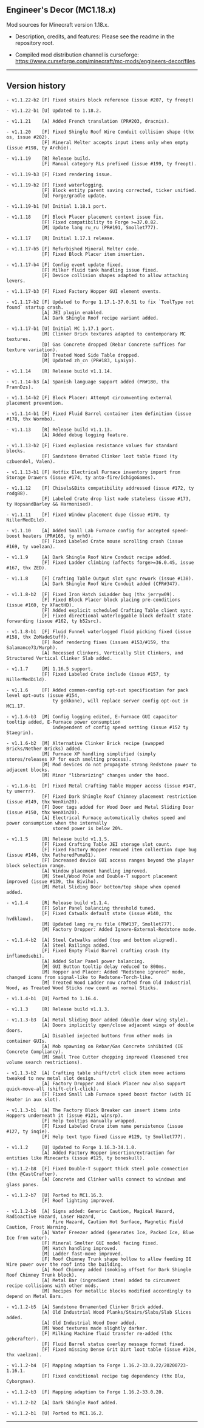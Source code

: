 
## Engineer's Decor (MC1.18.x)

Mod sources for Minecraft version 1.18.x.

- Description, credits, and features: Please see the readme in the repository root.

- Compiled mod distribution channel is curseforge: https://www.curseforge.com/minecraft/mc-mods/engineers-decor/files.

----

## Version history

    - v1.1.22-b2 [F] Fixed stairs block reference (issue #207, ty freopt)

    - v1.1.22-b1 [U] Updated to 1.18.2.

    - v1.1.21    [A] Added French translation (PR#203, dracnis).

    - v1.1.20    [F] Fixed Shingle Roof Wire Conduit collision shape (thx os, issue #202).
                 [F] Mineral Melter accepts input items only when empty (issue #198, ty Archie).

    - v1.1.19    [R] Release build.
                 [F] Manual category RLs prefixed (issue #199, ty freopt).

    - v1.1.19-b3 [F] Fixed rendering issue.

    - v1.1.19-b2 [F] Fixed waterlogging.
                 [F] Block entity parent saving corrected, ticker unified.
                 [U] Forge/gradle update.

    - v1.1.19-b1 [U] Initial 1.18.1 port.

    - v1.1.18    [F] Block Placer placement context issue fix.
                 [F] Fixed compatibility to Forge >=37.0.82.
                 [M] Update lang ru_ru (PR#191, Smollet777).

    - v1.1.17    [R] Initial 1.17.1 release.

    - v1.1.17-b5 [F] Refurbished Mineral Melter code.
                 [F] Fixed Block Placer item insertion.

    - v1.1.17-b4 [F] Config event update fixed.
                 [F] Milker fluid tank handling issue fixed.
                 [F] Device collision shapes adapted to allow attaching levers.

    - v1.1.17-b3 [F] Fixed Factory Hopper GUI element events.

    - v1.1.17-b2 [F] Updated to Forge 1.17.1-37.0.51 to fix `ToolType not found` startup crash.
                 [A] JEI plugin enabled.
                 [A] Dark Shingle Roof recipe variant added.

    - v1.1.17-b1 [U] Initial MC 1.17.1 port.
                 [M] Clinker Brick textures adapted to contemporary MC textures.
                 [D] Gas Concrete dropped (Rebar Concrete suffices for texture variation).
                 [D] Treated Wood Side Table dropped.
                 [M] Updated zh_cn (PR#183, Lyaiya).

    - v1.1.14    [R] Release build v1.1.14.

    - v1.1.14-b3 [A] Spanish language support added (PR#180, thx FrannDzs).

    - v1.1.14-b2 [F] Block Placer: Attempt circumventing external placement prevention.

    - v1.1.14-b1 [F] Fixed Fluid Barrel container item definition (issue #178, thx Wormbo).

    - v1.1.13    [R] Release build v1.1.13.
                 [A] Added debug logging feature.

    - v1.1.13-b2 [F] Fixed explosion resistance values for standard blocks.
                 [F] Sandstone Ornated Clinker loot table fixed (ty czbuendel, Valen).

    - v1.1.13-b1 [F] Hotfix Electrical Furnace inventory import from Storage Drawers (issue #174, ty anto-fire/IchigoGames).

    - v1.1.12    [F] Chisels&Bits compatibility addressed (issue #172, ty rodg88).
                 [F] Labeled Crate drop list made stateless (issue #173, ty HopsandBarley && Harmonised).

    - v1.1.11    [F] Fixed Window placement dupe (issue #170, ty NillerMedDild).

    - v1.1.10    [A] Added Small Lab Furnace config for accepted speed-boost heaters (PR#165, ty mrh0).
                 [F] Fixed Labeled Crate mouse scrolling crash (issue #169, ty vaelzan).

    - v1.1.9     [A] Dark Shingle Roof Wire Conduit recipe added.
                 [F] Fixed Ladder climbing (affects forge>=36.0.45, issue #167, thx ZED).

    - v1.1.8     [F] Crafting Table Output slot sync rework (issue #138).
                 [A] Dark Shingle Roof Wire Conduit added (CFR#347).

    - v1.1.8-b2  [F] Fixed Iron Hatch isLadder bug (thx jerryw09).
                 [F] Fixed Block Placer block placing pre-conditions (issue #160, ty XFactHD).
                 [F] Added explicit scheduled Crafting Table client sync.
                 [F] Fixed directional waterloggable block default state forwarding (issue #162, ty b52src).

    - v1.1.8-b1  [F] Fluid Funnel waterlogged fluid picking fixed (issue #158, thx ZoMadeStuff).
                 [F] Roof rendering fixes (issues #153/#159, thx Salamance73/Murph).
                 [A] Recessed Clinkers, Vertically Slit Clinkers, and Structured Vertical Clinker Slab added.

    - v1.1.7     [M] 1.16.5 support.
                 [F] Fixed Labeled Crate include (issue #157, ty NillerMedDild).

    - v1.1.6     [F] Added common-config opt-out specification for pack level opt-outs (issue #154,
                     ty gekkone), will replace server config opt-out in MC1.17.

    - v1.1.6-b3  [M] Config logging edited, E-Furnace GUI capacitor tooltip added, E-Furnace power consumption
                     independent of config speed setting (issue #152 ty Staegrin).

    - v1.1.6-b2  [M] Alternative Clinker Brick recipe (swapped Bricks/Nether Bricks) added.
                 [M] Furnace XP handling simplified (simply stores/releases XP for each smelting process).
                 [M] Mod devices do not propagate strong Redstone power to adjacent blocks.
                 [M] Minor "librarizing" changes under the hood.

    - v1.1.6-b1  [F] Fixed Metal Crafting Table Hopper access (issue #147, ty umerrr).
                 [F] Fixed Dark Shingle Roof Chimney placement restriction (issue #149, thx WenXin20).
                 [F] Door tags added for Wood Door and Metal Sliding Door (issue #150, thx WenXin20).
                 [A] Electrical Furnace automatically chokes speed and power consumption when the internally
                     stored power is below 20%.

    - v1.1.5     [R] Release build v1.1.5.
                 [F] Fixed Crafting Table JEI storage slot count.
                 [F] Fixed Factory Hopper removed item collection dupe bug (issue #146, thx FatheredPuma81).
                 [F] Increased device GUI access ranges beyond the player block selection range.
                 [A] Window placement handling improved.
                 [M] Steel/Wood Pole and Double-T support placement improved (issue #139, thx Biviho).
                 [M] Metal Sliding Door bottom/top shape when opened added.

    - v1.1.4     [R] Release build v1.1.4.
                 [F] Solar Panel balancing threshold tuned.
                 [F] Fixed Catwalk default state (issue #140, thx hvdklauw).
                 [M] Updated lang ru_ru file (PR#137, Smollet777).
                 [M] Factory Dropper: Added Ignore-External-Redstone mode.

    - v1.1.4-b2  [A] Steel Catwalks added (top and bottom aligned).
                 [A] Steel Railings added.
                 [F] Fixed Empty Fluid Barrel crafting crash (ty inflamedsebi).
                 [A] Added Solar Panel power balancing.
                 [M] GUI Button tooltip delay reduced to 800ms.
                 [M] Hopper and Placer: Added "Redstone ignored" mode, changed icons from signal-like to Redstone-Torch-like.
                 [M] Treated Wood Ladder now crafted from Old Industrial Wood, as Treated Wood Sticks now count as normal Sticks.

    - v1.1.4-b1  [U] Ported to 1.16.4.

    - v1.1.3     [R] Release build v1.1.3.

    - v1.1.3-b3  [A] Metal Sliding Door added (double door wing style).
                 [A] Doors implicitly open/close adjacent wings of double doors.
                 [A] Disabled injected buttons from other mods in container GUIs.
                 [A] Mob spawning on Rebar/Gas Concrete inhibited (IE Concrete Compliancy).
                 [M] Small Tree Cutter chopping improved (loosened tree volume search restrictions).

    - v1.1.3-b2  [A] Crafting table shift/ctrl click item move actions tweaked to new metal slot design.
                 [A] Factory Dropper and Block Placer now also support quick-move-all (shift-ctrl-click).
                 [F] Fixed Small Lab Furnace speed boost factor (with IE Heater in aux slot).

    - v1.1.3-b1  [A] The Factory Block Breaker can insert items into Hoppers underneath it (issue #121, winsrp).
                 [F] Help tooltips manually wrapped.
                 [F] Fixed Labeled Crate item name persistence (issue #127, ty inqie).
                 [F] Help text typo fixed (issue #129, ty Smollet777).

    - v1.1.2     [U] Updated to Forge 1.16.3-34.1.0.
                 [A] Added Factory Hopper insertion/extraction for entities like Minecarts (issue #125, ty boneskull).

    - v1.1.2-b8  [F] Fixed Double-T support thick steel pole connection (thx @CastCrafter).
                 [A] Concrete and Clinker walls connect to windows and glass panes.

    - v1.1.2-b7  [U] Ported to MC1.16.3.
                 [F] Roof lighting improved.

    - v1.1.2-b6  [A] Signs added: Generic Caution, Magical Hazard, Radioactive Hazard, Laser Hazard,
                     Fire Hazard, Caution Hot Surface, Magnetic Field Caution, Frost Warning.
                 [A] Water Freezer added (generates Ice, Packed Ice, Blue Ice from water).
                 [F] Mineral Smelter GUI model facing fixed.
                 [M] Hatch handling improved.
                 [M] Ladder fast-move improved.
                 [F] Roof Chimney Trunk shape hollow to allow feeding IE Wire power over the roof into the building.
                 [A] Roof Chimney added (smoking offset for Dark Shingle Roof Chimney Trunk block).
                 [A] Metal Bar (ingredient item) added to circumvent recipe collisions with other mods.
                 [M] Recipes for metallic blocks modified accordingly to depend on Metal Bars.

    - v1.1.2-b5  [A] Sandstone Ornamented Clinker Brick added.
                 [A] Old Industrial Wood Planks/Stairs/Slabs/Slab Slices added.
                 [A] Old Industrial Wood Door added.
                 [M] Wood textures made slightly darker.
                 [F] Milking Machine fluid transfer re-added (thx gebcrafter).
                 [F] Fluid Barrel status overlay message format fixed.
                 [F] Fixed missing Dense Grit Dirt loot table (issue #124, thx vaelzan).

    - v1.1.2-b4  [F] Mapping adaption to Forge 1.16.2-33.0.22/20200723-1.16.1.
                 [F] Fixed conditional recipe tag dependency (thx Blu, Cyborgmas).

    - v1.1.2-b3  [F] Mapping adaption to Forge 1.16.2-33.0.20.

    - v1.1.2-b2  [A] Dark Shingle Roof added.

    - v1.1.2-b1  [U] Ported to MC1.16.2.

----
